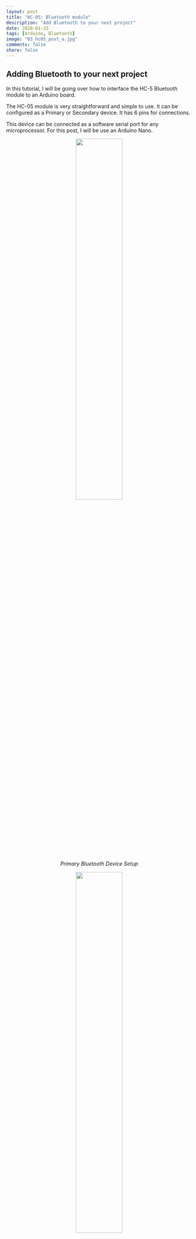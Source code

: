```yaml
---
layout: post
title: "HC-05: Bluetooth module"
description: "Add Bluetooth to your next project"
date: 2020-01-25
tags: [Arduino, Bluetooth]
image: "03_hc05_post_a.jpg"
comments: false
share: false
---
```


## Adding Bluetooth to your next project

In this tutorial, I will be going over how to interface the HC-5 Bluetooth module to an Arduino board.

The HC-05 module is very straightforward and simple to use. It can be configured as a Primary or Secondary device. It has 6 pins for connections.

This device can be connected as a software serial port for any microprocessor. For this post, I will be use an Arduino Nano.

<p align="center">
  <img src="{{ "/images/hc_05/hc05_primary.jpg" | prepend: site.baseurl }}" width="50%" />
  <br>
  <em>Primary Bluetooth Device Setup</em>
</p>


<p align="center">
  <img src="{{ "/images/hc_05/hc05_secondary.jpg" | prepend: site.baseurl }}" width="50%" />
  <br>
  <em>Secondary Bluetooth Device Setup</em>
</p>

<br>

The version I bought from eBay has a pushbutton that has to be pressed during the configuration of the device.


## Parts Used

| Part number         | Quantity  |
| ------------- |---------------|
| HC-05 Bluetooth module         | 2            |
| Arduino Nano            | 1             |
| USB to FTDI board            | 1             |
| Breadboard          | 1           |
| Jumper wires          | 8           |
| 3.3v Zener Diode      | 1 |

***

Here are the pinouts and connections to an Arduino nano:

### Pinouts: Primary

| HC-05         | Arduino Nano  |
| ------------- |---------------|
| State         | NC            |
| Rx            | 4             |
| Tx            | 6             |
| GND           | GND           |
| Vcc           | +3.3V         |
| En/Key        | NC            |

### Pinouts: Secondary

| HC-05         | FTDI USB Board|
| ------------- |---------------|
| Rx            | TX            |
| Tx            | RX            |
| GND           | GND           |
| Vcc           | VCC         |

For the FTDI board, make sure the jumper is set to 3.3V

Usually, the state pin allows the control of the AT mode. AT mode is used to configure the device. For the versions with the button, the state pin doesn't need to be connected. 

***

## Software

The Arduino code needed to talk to the HC-05 module is shown below:


``` cpp
#include <SoftwareSerial.h>

#define bt_tx_pin 4     // connect to hc-05 rx pin
#define bt_rx_pin 6     // connect to hc-05 tx pin
#define bt_en_pin 9     // connect to hc-05 en pin
#define bt_state_pin 10 // connect to hc-05 state pin

SoftwareSerial bt_serial(bt_rx_pin, bt_tx_pin);

void setup()
{
    pinMode(bt_rx_pin, INPUT);
    pinMode(bt_tx_pin, OUTPUT);
    pinMode(bt_en_pin, OUTPUT);
    pinMode(bt_state_pin, OUTPUT);

    Serial.begin(9600);
    bt_serial.begin(38400);
}

void loop()
{

    if (bt_serial.available())
    {
        Serial.write(bt_serial.read());
    }

    if (Serial.available())
    {
        bt_serial.write(Serial.read());
    }
}
```

Only a handful of AT commands are needed to configure the module as either a `Primary` or a `Secondary`. A link to all the AT commands are linked below:

[Link to all AT commands](https://www.itead.cc/wiki/Serial_Port_Bluetooth_Module_(Master/Slave)_:_HC-05)

In the event you encounter an error when sending an AT command, refer to this link:

[Link to all AT command errors]({{ "/images/hc_05/hc-05_at_commands.png" | prepend: site.baseurl }})

<div class="divider"></div>

## Configuration

After connecting up the module to the Arduino and loading the program, the module should be blinking rapidly.


#### Place in AT Mode
> 1. Remove the GND pin connection
> 2. Press and hold the button near the state pin
> 3. Connect the GND pin back to the Arduino
> 4. It should now to blinking every second
> 5. Open up the terminal


Once you're in the terminal, type ```AT``` and it should reponse back with ```OK```. 

> Make sure that each command has a termination of `\r\n`

<div class="divider"></div>

#### Get device address

One device will be the Primary and the other will be the Secondary device. Use the `AT+ADDR?` command to find the address of each module

``` txt
1st Device: Primary

>>> AT+ADDR?
+ADDR:14:1:141194
OK

2nd Device: Secondary

>>> AT+ADDR?
+ADDR:98D3:41:F5CC0B
OK
```

<div class="divider"></div>

#### Configure Secondary Device

Open up a terminal with a Baud-rate set to 38400 and line termination `"CR+LF"`.
Hold on to the button while sending these commands

``` txt
>>> AT+ORGL
OK
>>> AT+UART=38400,0,0
OK
>>> AT+RMAAD
OK
>>> AT+ROLE=0
OK
>>> AT+CMODE=0
OK
```

At the very end, type in `AT+RESET` this will initialize the device. At this point, the device should be blinking rapidly

Next we configure the Primary device

<div class="divider"></div>

#### Configure Primary Device

Hold on to the button while sending these commands

``` txt
>>> AT+ORGL
OK
>>> AT+UART=38400,0,0
OK
>>> AT+RMAAD
OK
>>> AT+ROLE=1
OK
>>> AT+CMODE=0
OK
>>> AT+BIND="98D3,41,F5CC0B"
OK
```
At the very end, type in `AT+RESET` this will initialize the device. After a few seconds, the two devices should pair up. This will indicated with two quick blinks every second on both Bluetooth devices. 


<img src="{{ "/images/hc_05/final.png" | prepend: site.baseurl }}" align="middle">


That should be it. Now you have Arduino devices that can communicate with each other over Bluetooth. On the next post, I will be showing how to build chat window using two Arduinos over Bluetooth. Stay tuned!
